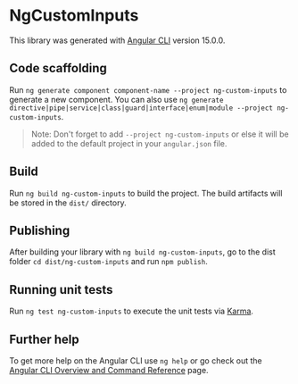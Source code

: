 # NgCustomInputs

This library was generated with [Angular CLI](https://github.com/angular/angular-cli) version 15.0.0.

## Code scaffolding

Run `ng generate component component-name --project ng-custom-inputs` to generate a new component. You can also use `ng generate directive|pipe|service|class|guard|interface|enum|module --project ng-custom-inputs`.
> Note: Don't forget to add `--project ng-custom-inputs` or else it will be added to the default project in your `angular.json` file. 

## Build

Run `ng build ng-custom-inputs` to build the project. The build artifacts will be stored in the `dist/` directory.

## Publishing

After building your library with `ng build ng-custom-inputs`, go to the dist folder `cd dist/ng-custom-inputs` and run `npm publish`.

## Running unit tests

Run `ng test ng-custom-inputs` to execute the unit tests via [Karma](https://karma-runner.github.io).

## Further help

To get more help on the Angular CLI use `ng help` or go check out the [Angular CLI Overview and Command Reference](https://angular.io/cli) page.
